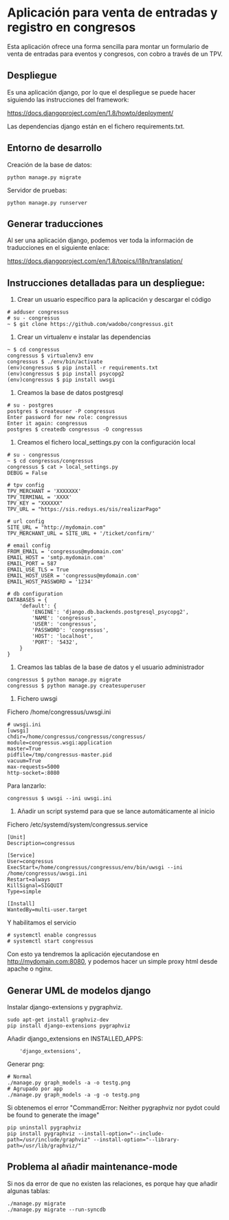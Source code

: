 # Aplicación para venta de entradas y registro en congresos

Esta aplicación ofrece una forma sencilla para montar un formulario de
venta de entradas para eventos y congresos, con cobro a través de un TPV.

## Despliegue

Es una aplicación django, por lo que el despliegue se puede hacer siguiendo
las instrucciones del framework:

 https://docs.djangoproject.com/en/1.8/howto/deployment/

Las dependencias django están en el fichero requirements.txt.

## Entorno de desarrollo

Creación de la base de datos:

```
python manage.py migrate
```

Servidor de pruebas:

```
python manage.py runserver
```

## Generar traducciones

Al ser una aplicación django, podemos ver toda la información de traducciones en el siguiente enlace:

 https://docs.djangoproject.com/en/1.8/topics/i18n/translation/


## Instrucciones detalladas para un despliegue:

1. Crear un usuario específico para la aplicación y descargar el código

```
# adduser congressus
# su - congressus
~ $ git clone https://github.com/wadobo/congressus.git
```

1. Crear un virtualenv e instalar las dependencias

```
~ $ cd congressus
congressus $ virtualenv3 env
congressus $ ./env/bin/activate
(env)congressus $ pip install -r requirements.txt
(env)congressus $ pip install psycopg2
(env)congressus $ pip install uwsgi
```

1. Creamos la base de datos postgresql

```
# su - postgres
postgres $ createuser -P congressus
Enter password for new role: congressus
Enter it again: congressus
postgres $ createdb congressus -O congressus
```

1. Creamos el fichero local\_settings.py con la configuración local

```
# su - congressus
~ $ cd congressus/congressus
congressus $ cat > local_settings.py
DEBUG = False

# tpv config
TPV_MERCHANT = 'XXXXXXX'
TPV_TERMINAL = 'XXXX'
TPV_KEY = "XXXXXX"
TPV_URL = "https://sis.redsys.es/sis/realizarPago"

# url config
SITE_URL = "http://mydomain.com"
TPV_MERCHANT_URL = SITE_URL + '/ticket/confirm/'

# email config
FROM_EMAIL = 'congressus@mydomain.com'
EMAIL_HOST = 'smtp.mydomain.com'
EMAIL_PORT = 587
EMAIL_USE_TLS = True
EMAIL_HOST_USER = 'congressus@mydomain.com'
EMAIL_HOST_PASSWORD = '1234'

# db configuration
DATABASES = {
    'default': {
        'ENGINE': 'django.db.backends.postgresql_psycopg2',
        'NAME': 'congressus',
        'USER': 'congressus',
        'PASSWORD': 'congressus',
        'HOST': 'localhost',
        'PORT': '5432',
    }
}
```

1. Creamos las tablas de la base de datos y el usuario administrador

```
congressus $ python manage.py migrate
congressus $ python manage.py createsuperuser
```

1. Fichero uwsgi

Fichero /home/congressus/uwsgi.ini

```
# uwsgi.ini
[uwsgi]
chdir=/home/congressus/congressus/congressus/
module=congressus.wsgi:application
master=True
pidfile=/tmp/congressus-master.pid
vacuum=True
max-requests=5000
http-socket=:8080
```

Para lanzarlo:

```
congressus $ uwsgi --ini uwsgi.ini
```

1. Añadir un script systemd para que se lance automáticamente al inicio

Fichero /etc/systemd/system/congressus.service

```
[Unit]
Description=congressus

[Service]
User=congressus
ExecStart=/home/congressus/congressus/env/bin/uwsgi --ini /home/congressus/uwsgi.ini
Restart=always
KillSignal=SIGQUIT
Type=simple

[Install]
WantedBy=multi-user.target
```

Y habilitamos el servicio

```
# systemctl enable congressus
# systemctl start congressus
```

Con esto ya tendremos la aplicación ejecutandose en
http://mydomain.com:8080, y podemos hacer un simple proxy html desde apache
o nginx.


## Generar UML de modelos django

Instalar django-extensions y pygraphviz.

```
sudo apt-get install graphviz-dev
pip install django-extensions pygraphviz
```

Añadir django_extensions en INSTALLED_APPS:

```
    'django_extensions',
```

Generar png:

```
# Normal
./manage.py graph_models -a -o testg.png
# Agrupado por app
./manage.py graph_models -a -g -o testg.png
```

Si obtenemos el error "CommandError: Neither pygraphviz nor pydot could be found to generate the image"

```
pip uninstall pygraphviz
pip install pygraphviz --install-option="--include-path=/usr/include/graphviz" --install-option="--library-path=/usr/lib/graphviz/"
```

## Problema al añadir maintenance-mode

Si nos da error de que no existen las relaciones, es porque hay que añadir algunas tablas:

```
./manage.py migrate
./manage.py migrate --run-syncdb
```
 
